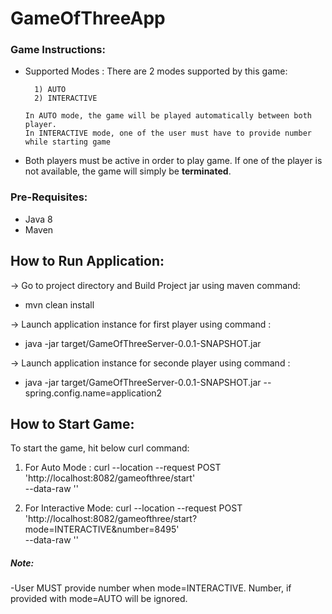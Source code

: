 # GameOfThreeApp


### Game Instructions: 
* Supported Modes : There are 2 modes supported by this game: 

        1) AUTO 
        2) INTERACTIVE 
        
      In AUTO mode, the game will be played automatically between both player. 
      In INTERACTIVE mode, one of the user must have to provide number while starting game

* Both players must be active in order to play game. If one of the player is not available, the game will simply be __terminated__.

### Pre-Requisites: 
- Java 8
- Maven


## How to Run Application: 
-> Go to project directory and Build Project jar using maven command:   
- mvn clean install

-> Launch application instance for first player using command : 
- java -jar target/GameOfThreeServer-0.0.1-SNAPSHOT.jar 

-> Launch application instance for seconde player using command :
- java -jar target/GameOfThreeServer-0.0.1-SNAPSHOT.jar --spring.config.name=application2


## How to Start Game: 
To start the game, hit below curl command: 
 1) For Auto Mode : 
curl --location --request POST 'http://localhost:8082/gameofthree/start' \
--data-raw ''


 2) For Interactive Mode:
curl --location --request POST 'http://localhost:8082/gameofthree/start?mode=INTERACTIVE&number=8495' \
--data-raw ''

##### Note: 
-User MUST provide number when mode=INTERACTIVE. Number, if provided with mode=AUTO will be ignored.
